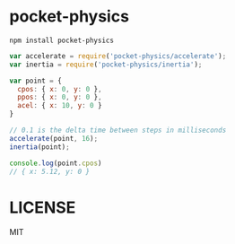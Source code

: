pocket-physics
==============

```
npm install pocket-physics
```

```js
var accelerate = require('pocket-physics/accelerate');
var inertia = require('pocket-physics/inertia');

var point = {
  cpos: { x: 0, y: 0 },
  ppos: { x: 0, y: 0 },
  acel: { x: 10, y: 0 }
}

// 0.1 is the delta time between steps in milliseconds
accelerate(point, 16);
inertia(point);

console.log(point.cpos)
// { x: 5.12, y: 0 }
```

LICENSE
=======

MIT